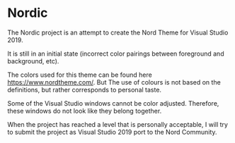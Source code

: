 # Nordic

The Nordic project is an attempt to create the Nord Theme for Visual Studio 2019. 

It is still in an initial state (incorrect color pairings between foreground and background, etc).

The colors used for this theme can be found here https://www.nordtheme.com/.
But The use of colours is not based on the definitions, but rather corresponds to personal taste.

Some of the Visual Studio windows cannot be color adjusted. Therefore, these windows do not look like they belong together.

When the project has reached a level that is personally acceptable, I will try to submit the project as Visual Studio 2019 port to the Nord Community.
